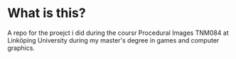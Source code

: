 # What is this?
A repo for the proejct i did during the coursr Procedural Images TNM084 at Linköping University during my master's degree in games and computer graphics.
